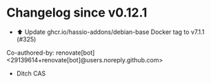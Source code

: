 # Changelog since v0.12.1
- ⬆️ Update ghcr.io/hassio-addons/debian-base Docker tag to v7.1.1 (#325)

Co-authored-by: renovate[bot] <29139614+renovate[bot]@users.noreply.github.com> 
- Ditch CAS 
